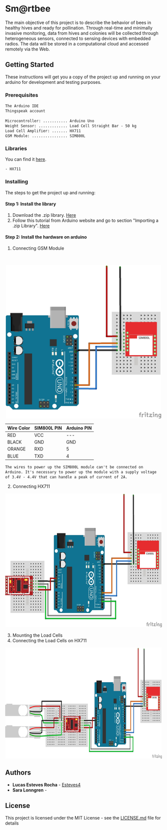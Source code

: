 # Sm@rtbee
The main objective of this project is to describe the behavior of bees in healthy hives and ready for pollination. Through real-time and minimally invasive monitoring, data from hives and colonies will be collected through heterogeneous sensors, connected to sensing devices with embedded radios. The data will be stored in a computational cloud and accessed remotely via the Web.

## Getting Started

These instructions will get you a copy of the project up and running on your arduino for development and testing purposes.

### Prerequisites

```
The Arduino IDE
Thingspeak account

Microcontroller: ........... Arduino Uno
Weight Sensor: ............. Load Cell Straight Bar - 50 kg
Load Cell Amplifier: ....... HX711
GSM Module: ................ SIM800L
```

### Libraries

You can find it [here](Bibliotecas).
```
- HX711
```

### Installing

The steps to get the project up and running:

#### Step 1: Install the library

   1. Download the .zip library. [Here](Bibliotecas)
   2. Follow this tutorial from Arduino website and go to section "Importing a .zip Library". [Here](https://www.arduino.cc/en/Guide/Libraries)

#### Step 2: Install the hardware on arduino

   1. Connecting GSM Module
   
   <p align="center">
      <img width="500" height="492" src="img/Scale_1.jpg">
   </p>
   
   | Wire Color  | SIM800L PIN | Arduino PIN |
   | ------------- | ------------- | ------------- |
   | RED  | VCC | --- |
   | BLACK  | GND  | GND  |
   | ORANGE  | RXD  | 5 |
   | BLUE  | TXD | 4  |
   
   ```
   The wires to power up the SIM800L module can't be connected on Arduino. It's necessary to power up the module with a supply voltage of 3.4V - 4.4V that can handle a peak of current of 2A.
   ```
   
   2. Connecting HX711
   
   <p align="center">
      <img width="600" height="429" src="img/Scale_2.jpg">
   </p>
   
   3. Mounting the Load Cells
   4. Connecting the Load Cells on HX711
   
   <p align="center">
      <img width="800" height="356" src="img/Scale_3.jpg">
   </p>

## Authors

* **Lucas Esteves Rocha** - [Esteves4](https://github.com/Esteves4)
* **Sara Lonngren**  -

## License

This project is licensed under the MIT License - see the [LICENSE.md](../LICENSE) file for details
